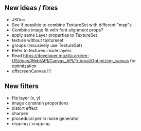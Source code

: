 ## New ideas / fixes

- JSDoc
- See if possible to combine TextureSet with different "map"s
- Combine image fit with font alignment props?
- apply same Layer properties to TextureSet
- texture without textureset
- groups (recusively use TextureSet)
- Refer to textures inside layers
- Read https://developer.mozilla.org/en-US/docs/Web/API/Canvas_API/Tutorial/Optimizing_canvas for optimization
- offscreenCanvas !!!

## New filters

- flip layer (x, y)
- image constrain proportions
- distort effect
- sharpen
- procedural perlin noise generator
- clipping / cropping
